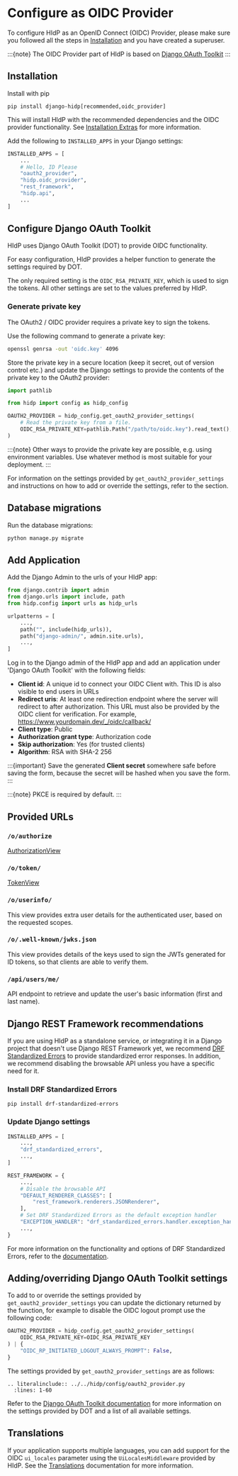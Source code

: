 # Configure as OIDC Provider

To configure HIdP as an OpenID Connect (OIDC) Provider, please make sure you followed all the steps in
[Installation](project:./installation.md) and you have created a superuser.

:::{note}
The OIDC Provider part of HIdP is based on [Django OAuth Toolkit](https://django-oauth-toolkit.readthedocs.io/en/latest/)
:::

## Installation

Install with pip

```
pip install django-hidp[recommended,oidc_provider]
```

This will install HIdP with the recommended dependencies and the OIDC provider functionality. See 
[Installation Extras](project:installation-extras.md) for more information.

Add the following to `INSTALLED_APPS` in your Django settings:

```python
INSTALLED_APPS = [
    ...
    # Hello, ID Please
    "oauth2_provider",
    "hidp.oidc_provider",
    "rest_framework",
    "hidp.api",
    ...
]
```

## Configure Django OAuth Toolkit

HIdP uses Django OAuth Toolkit (DOT) to provide OIDC functionality.

For easy configuration, HIdP provides a helper function to generate the settings required by DOT.

The only required setting is the `OIDC_RSA_PRIVATE_KEY`, which is used to sign the tokens.
All other settings are set to the values preferred by HIdP.

### Generate private key

The OAuth2 / OIDC provider requires a private key to sign the tokens.

Use the following command to generate a private key:

```bash
openssl genrsa -out 'oidc.key' 4096
```

Store the private key in a secure location (keep it secret, out of version control etc.) and update the Django settings
to provide the contents of the private key to the OAuth2 provider:

```python
import pathlib

from hidp import config as hidp_config

OAUTH2_PROVIDER = hidp_config.get_oauth2_provider_settings(
    # Read the private key from a file.
    OIDC_RSA_PRIVATE_KEY=pathlib.Path("/path/to/oidc.key").read_text(),
)
```

:::{note}
Other ways to provide the private key are possible, e.g. using environment variables.
Use whatever method is most suitable for your deployment.
:::

For information on the settings provided by `get_oauth2_provider_settings` and instructions on how to add or override
the settings, refer to the [](#addingoverriding-django-oauth-toolkit-settings) section.

## Database migrations

Run the database migrations:

```bash
python manage.py migrate
```

## Add Application

Add the Django Admin to the urls of your HIdP app:

```python
from django.contrib import admin
from django.urls import include, path
from hidp.config import urls as hidp_urls

urlpatterns = [
    ...,
    path("", include(hidp_urls)),
    path("django-admin/", admin.site.urls),
    ...,
]
```

Log in to the Django admin of the HIdP app and add an application under
'Django OAuth Toolkit' with the following fields:

- **Client id**: A unique id to connect your OIDC Client with. This ID is also visible
to end users in URLs
- **Redirect uris**: At least one redirection endpoint where the server will redirect
to after authorization. This URL must also be provided by the OIDC client
for verification. For example, https://www.yourdomain.dev/_/oidc/callback/
- **Client type**: Public
- **Authorization grant type**: Authorization code
- **Skip authorization**: Yes (for trusted clients)
- **Algorithm**: RSA with SHA-2 256

:::{important}
Save the generated **Client secret** somewhere safe before saving the form, because the
secret will be hashed when you save the form.
:::

:::{note}
PKCE is required by default.
:::

## Provided URLs

### `/o/authorize`
[AuthorizationView](https://django-oauth-toolkit.readthedocs.io/en/latest/views/details.html#oauth2_provider.views.base.AuthorizationView)

### `/o/token/`
[TokenView](https://django-oauth-toolkit.readthedocs.io/en/latest/views/details.html#oauth2_provider.views.base.TokenView)

### `/o/userinfo/`

This view provides extra user details for the authenticated user, based on the requested scopes.

### `/o/.well-known/jwks.json`

This view provides details of the keys used to sign the JWTs generated for ID tokens,
so that clients are able to verify them.

### `/api/users/me/`

API endpoint to retrieve and update the user's basic information (first and last name).

## Django REST Framework recommendations

If you are using HIdP as a standalone service, or integrating it in a Django project that doesn't use
Django REST Framework yet, we recommend [DRF Standardized Errors](https://pypi.org/project/drf-standardized-errors/)
to provide standardized error responses. In addition, we recommend disabling the browsable API unless you have a
specific need for it.

### Install DRF Standardized Errors

```shell
pip install drf-standardized-errors
```

### Update Django settings

```python
INSTALLED_APPS = [
    ...,
    "drf_standardized_errors",
    ...,
]

REST_FRAMEWORK = {
    ...,
    # Disable the browsable API
    "DEFAULT_RENDERER_CLASSES": [
        "rest_framework.renderers.JSONRenderer",
    ],
    # Set DRF Standardized Errors as the default exception handler
    "EXCEPTION_HANDLER": "drf_standardized_errors.handler.exception_handler",
    ...,
}
```

For more information on the functionality and options of DRF Standardized Errors, refer to the [documentation](https://drf-standardized-errors.readthedocs.io/en/latest/).

## Adding/overriding Django OAuth Toolkit settings

To add to or override the settings provided by `get_oauth2_provider_settings` you can update the dictionary
returned by the function, for example to disable the OIDC logout prompt use the following code:

```python
OAUTH2_PROVIDER = hidp_config.get_oauth2_provider_settings(
    OIDC_RSA_PRIVATE_KEY=OIDC_RSA_PRIVATE_KEY
) | {
    "OIDC_RP_INITIATED_LOGOUT_ALWAYS_PROMPT": False,
}
```

The settings provided by `get_oauth2_provider_settings` are as follows:

```{eval-rst}
.. literalinclude:: ../../hidp/config/oauth2_provider.py
  :lines: 1-60
```

Refer to the [Django OAuth Toolkit documentation](https://django-oauth-toolkit.readthedocs.io/en/latest/settings.html)
for more information on the settings provided by DOT and a list of all available settings.

## Translations

If your application supports multiple languages, you can add support for the OIDC `ui_locales` parameter
using the `UiLocalesMiddleware` provided by HIdP. See the [Translations](project:./translations.md) documentation
for more information.
